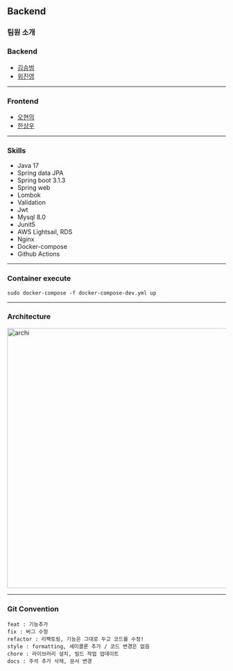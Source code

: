 ## Backend 

### 팀원 소개

### Backend
- [김승범](https://github.com/daily1313)
- [위진영](https://github.com/weejinyoung)
<hr> 

### Frontend
- [오현의](https://github.com/hyunyeee)
- [한상우](https://github.com/han-wo)

<hr>

### Skills

- Java 17
- Spring data JPA
- Spring boot 3.1.3
- Spring web
- Lombok
- Validation
- Jwt
- Mysql 8.0
- Junit5
- AWS Lightsail, RDS
- Nginx 
- Docker-compose
- Github Actions

<hr>

### Container execute
``sudo docker-compose -f docker-compose-dev.yml up``

<hr>

### Architecture

<img width="600" alt="archi" src="https://github.com/daily1313/concurrency/assets/88074556/1f753c89-645b-4ff5-8b4f-6a4936bab0a4">

<hr>

### Git Convention

```text
feat : 기능추가
fix : 버그 수정
refactor : 리팩토링, 기능은 그대로 두고 코드를 수정!
style : formatting, 세미콜론 추가 / 코드 변경은 없음
chore : 라이브러리 설치, 빌드 작업 업데이트
docs : 주석 추가 삭제, 문서 변경
```
